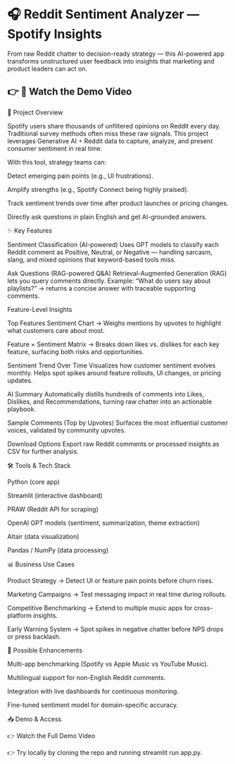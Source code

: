 # 🎧 Reddit Sentiment Analyzer — Spotify Insights

From raw Reddit chatter to decision-ready strategy — this AI-powered app transforms unstructured user feedback into insights that marketing and product leaders can act on.

## 👉 🎥 Watch the Demo Video

🚀 Project Overview

Spotify users share thousands of unfiltered opinions on Reddit every day. Traditional survey methods often miss these raw signals. This project leverages Generative AI + Reddit data to capture, analyze, and present consumer sentiment in real time.

With this tool, strategy teams can:

Detect emerging pain points (e.g., UI frustrations).

Amplify strengths (e.g., Spotify Connect being highly praised).

Track sentiment trends over time after product launches or pricing changes.

Directly ask questions in plain English and get AI-grounded answers.

✨ Key Features

Sentiment Classification (AI-powered)
Uses GPT models to classify each Reddit comment as Positive, Neutral, or Negative — handling sarcasm, slang, and mixed opinions that keyword-based tools miss.

Ask Questions (RAG-powered Q&A)
Retrieval-Augmented Generation (RAG) lets you query comments directly. Example: “What do users say about playlists?” → returns a concise answer with traceable supporting comments.

Feature-Level Insights

Top Features Sentiment Chart → Weighs mentions by upvotes to highlight what customers care about most.

Feature × Sentiment Matrix → Breaks down likes vs. dislikes for each key feature, surfacing both risks and opportunities.

Sentiment Trend Over Time
Visualizes how customer sentiment evolves monthly. Helps spot spikes around feature rollouts, UI changes, or pricing updates.

AI Summary
Automatically distills hundreds of comments into Likes, Dislikes, and Recommendations, turning raw chatter into an actionable playbook.

Sample Comments (Top by Upvotes)
Surfaces the most influential customer voices, validated by community upvotes.

Download Options
Export raw Reddit comments or processed insights as CSV for further analysis.

🛠️ Tools & Tech Stack

Python (core app)

Streamlit (interactive dashboard)

PRAW (Reddit API for scraping)

OpenAI GPT models (sentiment, summarization, theme extraction)

Altair (data visualization)

Pandas / NumPy (data processing)

📊 Business Use Cases

Product Strategy → Detect UI or feature pain points before churn rises.

Marketing Campaigns → Test messaging impact in real time during rollouts.

Competitive Benchmarking → Extend to multiple music apps for cross-platform insights.

Early Warning System → Spot spikes in negative chatter before NPS drops or press backlash.

🔮 Possible Enhancements

Multi-app benchmarking (Spotify vs Apple Music vs YouTube Music).

Multilingual support for non-English Reddit comments.

Integration with live dashboards for continuous monitoring.

Fine-tuned sentiment model for domain-specific accuracy.

📥 Demo & Access

👉 Watch the Full Demo Video

👉 Try locally by cloning the repo and running streamlit run app.py.
